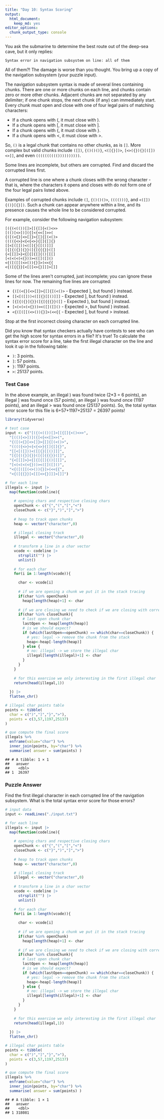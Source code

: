 ```yaml
---
title: "Day 10: Syntax Scoring"
output:
  html_document:
    keep_md: yes
editor_options: 
  chunk_output_type: console
---
```


You ask the submarine to determine the best route out of the deep-sea cave, but it only replies:

```
Syntax error in navigation subsystem on line: all of them
```

All of them?! The damage is worse than you thought. You bring up a copy of the navigation subsystem (your puzzle input).

The navigation subsystem syntax is made of several lines containing chunks. There are one or more chunks on each line, and chunks contain zero or more other chunks. Adjacent chunks are not separated by any delimiter; if one chunk stops, the next chunk (if any) can immediately start. Every chunk must open and close with one of four legal pairs of matching characters:

* If a chunk opens with (, it must close with ).
* If a chunk opens with [, it must close with ].
* If a chunk opens with {, it must close with }.
* If a chunk opens with <, it must close with >.

So, `()` is a legal chunk that contains no other chunks, as is `[]`. More complex but valid chunks include `([])`, `{()()()}`, `<([{}])>`, `[<>({}){}[([])<>]]`, and even `(((((((((())))))))))`.

Some lines are incomplete, but others are corrupted. Find and discard the corrupted lines first.

A corrupted line is one where a chunk closes with the wrong character - that is, where the characters it opens and closes with do not form one of the four legal pairs listed above.

Examples of corrupted chunks include `(]`, `{()()()>`, `(((()))}`, and `<([]){()}[{}])`. Such a chunk can appear anywhere within a line, and its presence causes the whole line to be considered corrupted.

For example, consider the following navigation subsystem:

```
[({(<(())[]>[[{[]{<()<>>
[(()[<>])]({[<{<<[]>>(
{([(<{}[<>[]}>{[]{[(<()>
(((({<>}<{<{<>}{[]{[]{}
[[<[([]))<([[{}[[()]]]
[{[{({}]{}}([{[{{{}}([]
{<[[]]>}<{[{[{[]{()[[[]
[<(<(<(<{}))><([]([]()
<{([([[(<>()){}]>(<<{{
<{([{{}}[<[[[<>{}]]]>[]]
```

Some of the lines aren't corrupted, just incomplete; you can ignore these lines for now. The remaining five lines are corrupted:

* `{([(<{}[<>[]}>{[]{[(<()>` - Expected ], but found } instead.
* `[[<[([]))<([[{}[[()]]]` - Expected ], but found ) instead.
* `[{[{({}]{}}([{[{{{}}([]` - Expected ), but found ] instead.
* `[<(<(<(<{}))><([]([]()` - Expected >, but found ) instead.
* `<{([([[(<>()){}]>(<<{{` - Expected ], but found > instead.

Stop at the first incorrect closing character on each corrupted line.

Did you know that syntax checkers actually have contests to see who can get the high score for syntax errors in a file? It's true! To calculate the syntax error score for a line, take the first illegal character on the line and look it up in the following table:

* `)`: 3 points.
* `]`: 57 points.
* `}`: 1197 points.
* `>`: 25137 points.

### Test Case

In the above example, an illegal ) was found twice (2*3 = 6 points), an illegal ] was found once (57 points), an illegal } was found once (1197 points), and an illegal > was found once (25137 points). So, the total syntax error score for this file is 6+57+1197+25137 = 26397 points!


```r
library(tidyverse)

# test case
input <- c("[({(<(())[]>[[{[]{<()<>>",
  "[(()[<>])]({[<{<<[]>>(",
  "{([(<{}[<>[]}>{[]{[(<()>",
  "(((({<>}<{<{<>}{[]{[]{}",
  "[[<[([]))<([[{}[[()]]]",
  "[{[{({}]{}}([{[{{{}}([]",
  "{<[[]]>}<{[{[{[]{()[[[]",
  "[<(<(<(<{}))><([]([]()",
  "<{([([[(<>()){}]>(<<{{",
  "<{([{{}}[<[[[<>{}]]]>[]]")

# for each line
illegals <- input |>
  map(function(codeline){
    
    # opening chars and respective closing chars
    openChunk <- c("{","(","[","<")
    closeChunk <- c("}",")","]",">")
    
    # heap to track open chunks
    heap <- vector("character",0)

    # illegal closing track
    illegal <- vector("character",0)
    
    # transform a line in a char vector
    vcode <- codeline |>
      strsplit("") |>
      unlist() 
    
    # for each char
    for(i in 1:length(vcode)){

      char <- vcode[i]
      
      # if we are opening a chunk we put it in the stack tracing
      if(char %in% openChunk)
        heap[length(heap)+1] <- char
    
      # if we are closing we need to check if we are closing with correct char
      if(char %in% closeChunk){
        # last open chunk char
        lastOpen <- heap[length(heap)]
        # is we should expect?
        if (which(lastOpen==openChunk) == which(char==closeChunk)) {
          # yes: legal -> remove the chunk from the stack
          heap<-heap[-length(heap)]
        } else {
          # no: illegal -> we store the illegal char
          illegal[length(illegal)+1] <- char
        }
      }
    }
    
    # for this exercise we only interesting in the first illegal char
    return(head(illegal,1))
    
  }) |>
  flatten_chr()

# illegal char points table
points <- tibble(
  char = c(")","]","}",">"),
  points = c(3,57,1197,25137)
)

# que compute the final score
illegals %>% 
  enframe(value="char") %>% 
  inner_join(points, by="char") %>% 
  summarise( answer = sum(points) )
```

```
## # A tibble: 1 × 1
##   answer
##    <dbl>
## 1  26397
```

### Puzzle Answer

Find the first illegal character in each corrupted line of the navigation subsystem. What is the total syntax error score for those errors?


```r
# input data
input <- readLines("./input.txt")

# for each line
illegals <- input |>
  map(function(codeline){
    
    # opening chars and respective closing chars
    openChunk <- c("{","(","[","<")
    closeChunk <- c("}",")","]",">")
    
    # heap to track open chunks
    heap <- vector("character",0)

    # illegal closing track
    illegal <- vector("character",0)
    
    # transform a line in a char vector
    vcode <- codeline |>
      strsplit("") |>
      unlist() 
    
    # for each char
    for(i in 1:length(vcode)){

      char <- vcode[i]
      
      # if we are opening a chunk we put it in the stack tracing
      if(char %in% openChunk)
        heap[length(heap)+1] <- char
    
      # if we are closing we need to check if we are closing with correct char
      if(char %in% closeChunk){
        # last open chunk char
        lastOpen <- heap[length(heap)]
        # is we should expect?
        if (which(lastOpen==openChunk) == which(char==closeChunk)) {
          # yes: legal -> remove the chunk from the stack
          heap<-heap[-length(heap)]
        } else {
          # no: illegal -> we store the illegal char
          illegal[length(illegal)+1] <- char
        }
      }
    }
    
    # for this exercise we only interesting in the first illegal char
    return(head(illegal,1))
    
  }) |>
  flatten_chr()

# illegal char points table
points <- tibble(
  char = c(")","]","}",">"),
  points = c(3,57,1197,25137)
)

# que compute the final score
illegals %>% 
  enframe(value="char") %>% 
  inner_join(points, by="char") %>% 
  summarise( answer = sum(points) )
```

```
## # A tibble: 1 × 1
##   answer
##    <dbl>
## 1 318081
```

